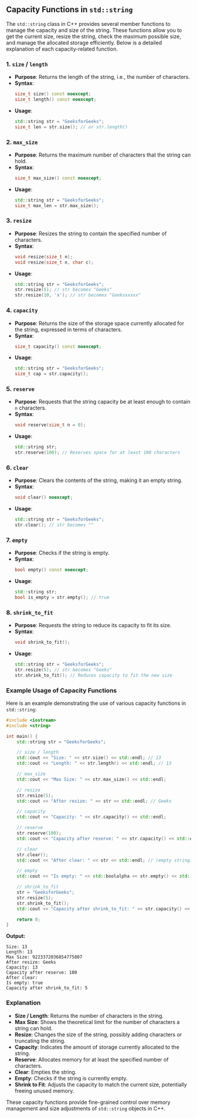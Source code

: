 ## Capacity Functions in `std::string`

The `std::string` class in C++ provides several member functions to manage the capacity and size of the string. These functions allow you to get the current size, resize the string, check the maximum possible size, and manage the allocated storage efficiently. Below is a detailed explanation of each capacity-related function.

### 1. `size` / `length`

- **Purpose**: Returns the length of the string, i.e., the number of characters.
- **Syntax**:
  ```cpp
  size_t size() const noexcept;
  size_t length() const noexcept;
  ```
- **Usage**:
  ```cpp
  std::string str = "GeeksforGeeks";
  size_t len = str.size(); // or str.length()
  ```

### 2. `max_size`

- **Purpose**: Returns the maximum number of characters that the string can hold.
- **Syntax**:
  ```cpp
  size_t max_size() const noexcept;
  ```
- **Usage**:
  ```cpp
  std::string str = "GeeksforGeeks";
  size_t max_len = str.max_size();
  ```

### 3. `resize`

- **Purpose**: Resizes the string to contain the specified number of characters.
- **Syntax**:
  ```cpp
  void resize(size_t n);
  void resize(size_t n, char c);
  ```
- **Usage**:
  ```cpp
  std::string str = "GeeksforGeeks";
  str.resize(5); // str becomes "Geeks"
  str.resize(10, 'x'); // str becomes "Geeksxxxxx"
  ```

### 4. `capacity`

- **Purpose**: Returns the size of the storage space currently allocated for the string, expressed in terms of characters.
- **Syntax**:
  ```cpp
  size_t capacity() const noexcept;
  ```
- **Usage**:
  ```cpp
  std::string str = "GeeksforGeeks";
  size_t cap = str.capacity();
  ```

### 5. `reserve`

- **Purpose**: Requests that the string capacity be at least enough to contain `n` characters.
- **Syntax**:
  ```cpp
  void reserve(size_t n = 0);
  ```
- **Usage**:
  ```cpp
  std::string str;
  str.reserve(100); // Reserves space for at least 100 characters
  ```

### 6. `clear`

- **Purpose**: Clears the contents of the string, making it an empty string.
- **Syntax**:
  ```cpp
  void clear() noexcept;
  ```
- **Usage**:
  ```cpp
  std::string str = "GeeksforGeeks";
  str.clear(); // str becomes ""
  ```

### 7. `empty`

- **Purpose**: Checks if the string is empty.
- **Syntax**:
  ```cpp
  bool empty() const noexcept;
  ```
- **Usage**:
  ```cpp
  std::string str;
  bool is_empty = str.empty(); // true
  ```

### 8. `shrink_to_fit`

- **Purpose**: Requests the string to reduce its capacity to fit its size.
- **Syntax**:
  ```cpp
  void shrink_to_fit();
  ```
- **Usage**:
  ```cpp
  std::string str = "GeeksforGeeks";
  str.resize(5); // str becomes "Geeks"
  str.shrink_to_fit(); // Reduces capacity to fit the new size
  ```

### Example Usage of Capacity Functions

Here is an example demonstrating the use of various capacity functions in `std::string`:

```cpp
#include <iostream>
#include <string>

int main() {
    std::string str = "GeeksforGeeks";

    // size / length
    std::cout << "Size: " << str.size() << std::endl; // 13
    std::cout << "Length: " << str.length() << std::endl; // 13

    // max_size
    std::cout << "Max Size: " << str.max_size() << std::endl;

    // resize
    str.resize(5);
    std::cout << "After resize: " << str << std::endl; // Geeks

    // capacity
    std::cout << "Capacity: " << str.capacity() << std::endl;

    // reserve
    str.reserve(100);
    std::cout << "Capacity after reserve: " << str.capacity() << std::endl;

    // clear
    str.clear();
    std::cout << "After clear: " << str << std::endl; // (empty string)

    // empty
    std::cout << "Is empty: " << std::boolalpha << str.empty() << std::endl; // true

    // shrink_to_fit
    str = "GeeksforGeeks";
    str.resize(5);
    str.shrink_to_fit();
    std::cout << "Capacity after shrink_to_fit: " << str.capacity() << std::endl;

    return 0;
}
```

**Output:**

```
Size: 13
Length: 13
Max Size: 9223372036854775807
After resize: Geeks
Capacity: 13
Capacity after reserve: 100
After clear:
Is empty: true
Capacity after shrink_to_fit: 5
```

### Explanation

- **Size / Length**: Returns the number of characters in the string.
- **Max Size**: Shows the theoretical limit for the number of characters a string can hold.
- **Resize**: Changes the size of the string, possibly adding characters or truncating the string.
- **Capacity**: Indicates the amount of storage currently allocated to the string.
- **Reserve**: Allocates memory for at least the specified number of characters.
- **Clear**: Empties the string.
- **Empty**: Checks if the string is currently empty.
- **Shrink to Fit**: Adjusts the capacity to match the current size, potentially freeing unused memory.

These capacity functions provide fine-grained control over memory management and size adjustments of `std::string` objects in C++.
